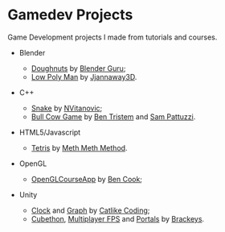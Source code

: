 # Gamedev Projects

Game Development projects I made from tutorials and courses.

* Blender
   * [Doughnuts](https://github.com/oddlord/gamedev-projects/tree/master/blender/doughnuts) by [Blender Guru](https://www.blenderguru.com/);
   * [Low Poly Man](https://github.com/oddlord/gamedev-projects/tree/master/blender/low-poly-man) by [Jjannaway3D](https://www.youtube.com/channel/UCmkhhXncsArDpqU4JQBdOWg).

* C++
   * [Snake](https://github.com/oddlord/gamedev-projects/tree/master/cpp/Snake) by [NVitanovic](https://www.youtube.com/channel/UCqXrJmvJAvFnGyLGSBnk45g);
   * [Bull Cow Game](https://github.com/oddlord/gamedev-projects/tree/master/cpp/BullCowGame) by [Ben Tristem](https://www.udemy.com/user/bentristem/) and [Sam Pattuzzi](https://www.udemy.com/user/samuel-pattuzzi/).

* HTML5/Javascript
   * [Tetris](https://github.com/oddlord/gamedev-projects/tree/master/html5-js/tetris) by [Meth Meth Method](https://www.youtube.com/channel/UC8A0M0eDttdB11MHxX58vXQ).

* OpenGL
   * [OpenGLCourseApp](https://github.com/oddlord/gamedev-projects/tree/master/opengl/OpenGLCourseApp) by [Ben Cook](https://www.udemy.com/user/ben-cook-19/);

* Unity
   * [Clock](https://github.com/oddlord/gamedev-projects/tree/master/unity/Clock) and [Graph](https://github.com/oddlord/unity-projects/tree/master/Graph) by [Catlike Coding](https://catlikecoding.com/);
   * [Cubethon](https://github.com/oddlord/gamedev-projects/tree/master/unity/Cubethon), [Multiplayer FPS](https://github.com/oddlord/gamedev-projects/tree/master/unity/MultiplayerFPS) and [Portals](https://github.com/oddlord/gamedev-projects/tree/master/unity/Portals) by [Brackeys](http://brackeys.com/).
